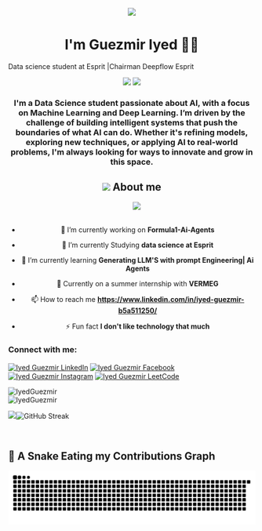 <p align="center" >                 
<img src="https://readme-typing-svg.herokuapp.com/?lines=Hello,+World+!&center=true&size=30">                                   
  </p>                                                                 
<h1 align="center"> I'm Guezmir Iyed 👋🏽 </h1>                              
Data science student at Esprit |Chairman Deepflow Esprit                            
<div align="center">                    
   
![](https://img.shields.io/github/followers/IyedGuezmir?color=green&logo=github)
![](https://komarev.com/ghpvc/?username=IyedGuezmir)  

<h3 align="center">I'm a Data Science student passionate about AI, with a focus on Machine Learning and Deep Learning. I’m driven by the challenge of building intelligent systems that push the boundaries of what AI can do. Whether it's refining models, exploring new techniques, or applying AI to real-world problems, I'm always looking for ways to innovate and grow in this space.</h3> 



## <picture><img src = "https://github.com/7oSkaaa/7oSkaaa/blob/main/Images/about_me.gif?raw=true" width = 50px></picture> About me
<picture> <img align="right" src="https://github.com/7oSkaaa/7oSkaaa/blob/main/Images/Right_Side.gif?raw=true" width = 250px></picture>

<br><br>



- 🔭 I’m currently working on **Formula1-Ai-Agents**
 
- 🌱 I’m currently Studying **data science at Esprit**
  
- 🔻 I’m currently learning **Generating LLM'S with prompt Engineering| Ai Agents**

- 👯 Currently on a summer internship with **VERMEG**

- 📫 How to reach me **https://www.linkedin.com/in/iyed-guezmir-b5a511250/**
  
- ⚡ Fun fact **I don't like technology that much**

  
<h3 align="left">Connect with me:</h3>
<p align="left">
<a href="https://www.linkedin.com/in/iyed-guezmir-b5a511250/" target="blank"><img align="center" src="https://raw.githubusercontent.com/rahuldkjain/github-profile-readme-generator/master/src/images/icons/Social/linked-in-alt.svg" alt="Iyed Guezmir LinkedIn" height="30" width="40" /></a>
<a href="https://www.facebook.com/profile.php?id=100023768974538" target="blank"><img align="center" src="https://raw.githubusercontent.com/rahuldkjain/github-profile-readme-generator/master/src/images/icons/Social/facebook.svg" alt="Iyed Guezmir Facebook" height="30" width="40" /></a>
<a href="https://www.instagram.com/iyed_guezmirr/" target="blank"><img align="center" src="https://raw.githubusercontent.com/rahuldkjain/github-profile-readme-generator/master/src/images/icons/Social/instagram.svg" alt="Iyed Guezmir Instagram" height="30" width="40" /></a>
<a href="https://leetcode.com/u/Iyed_guezmir/" target="blank"><img align="center" src="https://raw.githubusercontent.com/rahuldkjain/github-profile-readme-generator/master/src/images/icons/Social/leet-code.svg" alt="Iyed Guezmir LeetCode" height="30" width="40" /></a>
</p>

</div>

<img  src="https://github-readme-stats.vercel.app/api/top-langs?username=IyedGuezmir&show_icons=true&locale=en&layout=compact&theme=react&border_color=61dafb&hide_border=true" alt="IyedGuezmir" />

<br/>

<img class="center" src="https://github-readme-stats.vercel.app/api?username=IyedGuezmir&show_icons=true&theme=react&border_color=61dafb&hide_border=true" alt="IyedGuezmir" />


<br/>

<img class="center" src="https://git.io/streak-stats"><img src="https://github-readme-streak-stats.herokuapp.com?user=IyedGuezmir&theme=dark" alt="GitHub Streak" />

<br/>


## 🐍 A Snake Eating my Contributions Graph
	
<p align = "center">
	<img src = "https://github.com/7oSkaaa/7oSkaaa/blob/output/github-contribution-grid-snake.svg?" alt = "Snake Game"/>
</p>


